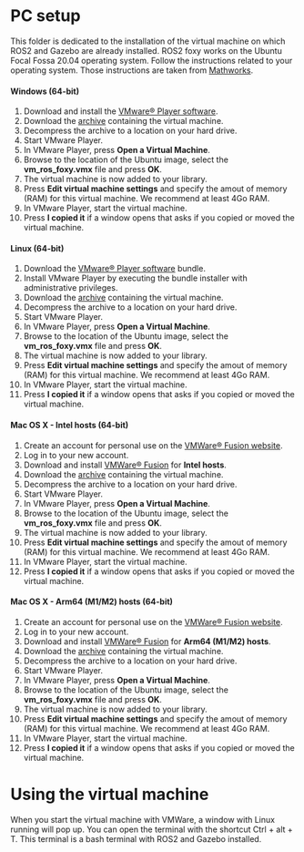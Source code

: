 # PC setup
This folder is dedicated to the installation of the virtual machine on which ROS2 and Gazebo are already installed. ROS2 foxy works on the Ubuntu Focal Fossa 20.04 operating system. Follow the instructions related to your operating system. Those instructions are taken from [Mathworks](https://fr.mathworks.com/support/product/robotics/ros2-vm-installation-instructions-v6.html).

#### Windows (64-bit)
  1. Download and install the [VMware® Player software](https://www.vmware.com/go/getplayer-win).
  2. Download the [archive](https://mseduculiegebe-my.sharepoint.com/:u:/g/personal/sven_goffin_uliege_be/EcEvyeZmyP5Ek__h_FnzKEQBoXNf-VZzsrb38fgaM5P-Uw?e=a9SivD) containing the virtual machine.
  3. Decompress the archive to a location on your hard drive.
  4. Start VMware Player.
  5. In VMware Player, press **Open a Virtual Machine**.
  6. Browse to the location of the Ubuntu image, select the **vm_ros_foxy.vmx** file and press **OK**.
  7. The virtual machine is now added to your library.
  8. Press **Edit virtual machine settings** and specify the amout of memory (RAM) for this virtual machine. We recommend at least 4Go RAM.
  9. In VMware Player, start the virtual machine.
  10. Press **I copied it** if a window opens that asks if you copied or moved the virtual machine.

#### Linux (64-bit)
  1. Download the [VMware® Player software](https://www.vmware.com/go/getplayer-linux) bundle.
  2. Install VMware Player by executing the bundle installer with administrative privileges.
  3. Download the [archive](https://mseduculiegebe-my.sharepoint.com/:u:/g/personal/sven_goffin_uliege_be/EcEvyeZmyP5Ek__h_FnzKEQBoXNf-VZzsrb38fgaM5P-Uw?e=a9SivD) containing the virtual machine.
  4. Decompress the archive to a location on your hard drive.
  5. Start VMware Player.
  6. In VMware Player, press **Open a Virtual Machine**.
  7. Browse to the location of the Ubuntu image, select the **vm_ros_foxy.vmx** file and press **OK**.
  8. The virtual machine is now added to your library.
  8. Press **Edit virtual machine settings** and specify the amout of memory (RAM) for this virtual machine. We recommend at least 4Go RAM.
  9. In VMware Player, start the virtual machine.
  10. Press **I copied it** if a window opens that asks if you copied or moved the virtual machine.

#### Mac OS X - Intel hosts (64-bit)
  1. Create an account for personal use on the [VMWare® Fusion website](https://customerconnect.vmware.com/account-registration).
  2. Log in to your new account.
  3. Download and install [VMWare® Fusion](https://customerconnect.vmware.com/evalcenter?p=fusion-player-personal-13) for **Intel hosts**.
  4. Download the [archive](https://mseduculiegebe-my.sharepoint.com/:u:/g/personal/sven_goffin_uliege_be/EcEvyeZmyP5Ek__h_FnzKEQBoXNf-VZzsrb38fgaM5P-Uw?e=a9SivD) containing the virtual machine.
  5. Decompress the archive to a location on your hard drive.
  6. Start VMware Player.
  7. In VMware Player, press **Open a Virtual Machine**.
  8. Browse to the location of the Ubuntu image, select the **vm_ros_foxy.vmx** file and press **OK**.
  9. The virtual machine is now added to your library.
  10. Press **Edit virtual machine settings** and specify the amout of memory (RAM) for this virtual machine. We recommend at least 4Go RAM.
  11. In VMware Player, start the virtual machine.
  12. Press **I copied it** if a window opens that asks if you copied or moved the virtual machine.


#### Mac OS X - Arm64 (M1/M2) hosts (64-bit)
  1. Create an account for personal use on the [VMWare® Fusion website](https://customerconnect.vmware.com/account-registration).
  2. Log in to your new account.
  3. Download and install [VMWare® Fusion](https://customerconnect.vmware.com/evalcenter?p=fusion-player-personal-13) for **Arm64 (M1/M2) hosts**.
  4. Download the [archive]() containing the virtual machine.
  5. Decompress the archive to a location on your hard drive.
  6. Start VMware Player.
  7. In VMware Player, press **Open a Virtual Machine**.
  8. Browse to the location of the Ubuntu image, select the **vm_ros_foxy.vmx** file and press **OK**.
  9. The virtual machine is now added to your library.
  10. Press **Edit virtual machine settings** and specify the amout of memory (RAM) for this virtual machine. We recommend at least 4Go RAM.
  11. In VMware Player, start the virtual machine.
  12. Press **I copied it** if a window opens that asks if you copied or moved the virtual machine.

# Using the virtual machine
When you start the virtual machine with VMWare, a window with Linux running will pop up. You can open the terminal with the shortcut Ctrl + alt + T. This terminal is a bash terminal with ROS2 and Gazebo installed.
